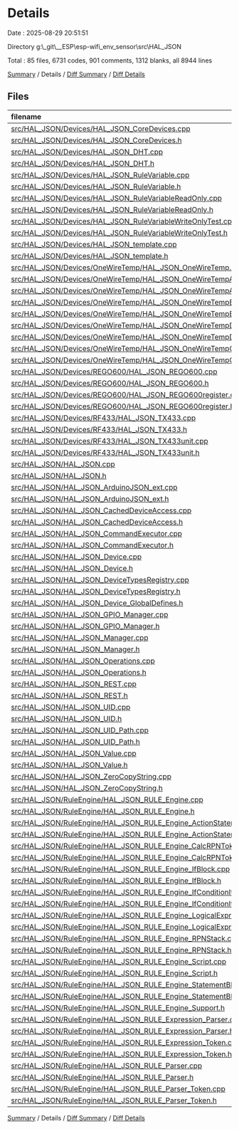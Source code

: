 # Details

Date : 2025-08-29 20:51:51

Directory g:\\_git\\__ESP\\esp-wifi_env_sensor\\src\\HAL_JSON

Total : 85 files,  6731 codes, 901 comments, 1312 blanks, all 8944 lines

[Summary](results.md) / Details / [Diff Summary](diff.md) / [Diff Details](diff-details.md)

## Files
| filename | language | code | comment | blank | total |
| :--- | :--- | ---: | ---: | ---: | ---: |
| [src/HAL\_JSON/Devices/HAL\_JSON\_CoreDevices.cpp](/src/HAL_JSON/Devices/HAL_JSON_CoreDevices.cpp) | C++ | 280 | 66 | 51 | 397 |
| [src/HAL\_JSON/Devices/HAL\_JSON\_CoreDevices.h](/src/HAL_JSON/Devices/HAL_JSON_CoreDevices.h) | C++ | 106 | 35 | 23 | 164 |
| [src/HAL\_JSON/Devices/HAL\_JSON\_DHT.cpp](/src/HAL_JSON/Devices/HAL_JSON_DHT.cpp) | C++ | 118 | 6 | 16 | 140 |
| [src/HAL\_JSON/Devices/HAL\_JSON\_DHT.h](/src/HAL_JSON/Devices/HAL_JSON_DHT.h) | C++ | 37 | 2 | 14 | 53 |
| [src/HAL\_JSON/Devices/HAL\_JSON\_RuleVariable.cpp](/src/HAL_JSON/Devices/HAL_JSON_RuleVariable.cpp) | C++ | 42 | 2 | 8 | 52 |
| [src/HAL\_JSON/Devices/HAL\_JSON\_RuleVariable.h](/src/HAL_JSON/Devices/HAL_JSON_RuleVariable.h) | C++ | 22 | 0 | 7 | 29 |
| [src/HAL\_JSON/Devices/HAL\_JSON\_RuleVariableReadOnly.cpp](/src/HAL_JSON/Devices/HAL_JSON_RuleVariableReadOnly.cpp) | C++ | 35 | 2 | 8 | 45 |
| [src/HAL\_JSON/Devices/HAL\_JSON\_RuleVariableReadOnly.h](/src/HAL_JSON/Devices/HAL_JSON_RuleVariableReadOnly.h) | C++ | 20 | 0 | 7 | 27 |
| [src/HAL\_JSON/Devices/HAL\_JSON\_RuleVariableWriteOnlyTest.cpp](/src/HAL_JSON/Devices/HAL_JSON_RuleVariableWriteOnlyTest.cpp) | C++ | 35 | 2 | 8 | 45 |
| [src/HAL\_JSON/Devices/HAL\_JSON\_RuleVariableWriteOnlyTest.h](/src/HAL_JSON/Devices/HAL_JSON_RuleVariableWriteOnlyTest.h) | C++ | 20 | 0 | 7 | 27 |
| [src/HAL\_JSON/Devices/HAL\_JSON\_template.cpp](/src/HAL_JSON/Devices/HAL_JSON_template.cpp) | C++ | 23 | 1 | 8 | 32 |
| [src/HAL\_JSON/Devices/HAL\_JSON\_template.h](/src/HAL_JSON/Devices/HAL_JSON_template.h) | C++ | 18 | 0 | 6 | 24 |
| [src/HAL\_JSON/Devices/OneWireTemp/HAL\_JSON\_OneWireTemp.h](/src/HAL_JSON/Devices/OneWireTemp/HAL_JSON_OneWireTemp.h) | C++ | 4 | 3 | 2 | 9 |
| [src/HAL\_JSON/Devices/OneWireTemp/HAL\_JSON\_OneWireTempAutoRefresh.cpp](/src/HAL_JSON/Devices/OneWireTemp/HAL_JSON_OneWireTempAutoRefresh.cpp) | C++ | 43 | 5 | 8 | 56 |
| [src/HAL\_JSON/Devices/OneWireTemp/HAL\_JSON\_OneWireTempAutoRefresh.h](/src/HAL_JSON/Devices/OneWireTemp/HAL_JSON_OneWireTempAutoRefresh.h) | C++ | 31 | 0 | 17 | 48 |
| [src/HAL\_JSON/Devices/OneWireTemp/HAL\_JSON\_OneWireTempBus.cpp](/src/HAL_JSON/Devices/OneWireTemp/HAL_JSON_OneWireTempBus.cpp) | C++ | 219 | 12 | 33 | 264 |
| [src/HAL\_JSON/Devices/OneWireTemp/HAL\_JSON\_OneWireTempBus.h](/src/HAL_JSON/Devices/OneWireTemp/HAL_JSON_OneWireTempBus.h) | C++ | 44 | 1 | 16 | 61 |
| [src/HAL\_JSON/Devices/OneWireTemp/HAL\_JSON\_OneWireTempDevice.cpp](/src/HAL_JSON/Devices/OneWireTemp/HAL_JSON_OneWireTempDevice.cpp) | C++ | 96 | 14 | 28 | 138 |
| [src/HAL\_JSON/Devices/OneWireTemp/HAL\_JSON\_OneWireTempDevice.h](/src/HAL_JSON/Devices/OneWireTemp/HAL_JSON_OneWireTempDevice.h) | C++ | 53 | 2 | 18 | 73 |
| [src/HAL\_JSON/Devices/OneWireTemp/HAL\_JSON\_OneWireTempGroup.cpp](/src/HAL_JSON/Devices/OneWireTemp/HAL_JSON_OneWireTempGroup.cpp) | C++ | 179 | 6 | 18 | 203 |
| [src/HAL\_JSON/Devices/OneWireTemp/HAL\_JSON\_OneWireTempGroup.h](/src/HAL_JSON/Devices/OneWireTemp/HAL_JSON_OneWireTempGroup.h) | C++ | 29 | 1 | 12 | 42 |
| [src/HAL\_JSON/Devices/REGO600/HAL\_JSON\_REGO600.cpp](/src/HAL_JSON/Devices/REGO600/HAL_JSON_REGO600.cpp) | C++ | 121 | 4 | 13 | 138 |
| [src/HAL\_JSON/Devices/REGO600/HAL\_JSON\_REGO600.h](/src/HAL_JSON/Devices/REGO600/HAL_JSON_REGO600.h) | C++ | 28 | 1 | 6 | 35 |
| [src/HAL\_JSON/Devices/REGO600/HAL\_JSON\_REGO600register.cpp](/src/HAL_JSON/Devices/REGO600/HAL_JSON_REGO600register.cpp) | C++ | 58 | 4 | 11 | 73 |
| [src/HAL\_JSON/Devices/REGO600/HAL\_JSON\_REGO600register.h](/src/HAL_JSON/Devices/REGO600/HAL_JSON_REGO600register.h) | C++ | 39 | 3 | 9 | 51 |
| [src/HAL\_JSON/Devices/RF433/HAL\_JSON\_TX433.cpp](/src/HAL_JSON/Devices/RF433/HAL_JSON_TX433.cpp) | C++ | 94 | 4 | 14 | 112 |
| [src/HAL\_JSON/Devices/RF433/HAL\_JSON\_TX433.h](/src/HAL_JSON/Devices/RF433/HAL_JSON_TX433.h) | C++ | 25 | 0 | 9 | 34 |
| [src/HAL\_JSON/Devices/RF433/HAL\_JSON\_TX433unit.cpp](/src/HAL_JSON/Devices/RF433/HAL_JSON_TX433unit.cpp) | C++ | 70 | 2 | 14 | 86 |
| [src/HAL\_JSON/Devices/RF433/HAL\_JSON\_TX433unit.h](/src/HAL_JSON/Devices/RF433/HAL_JSON_TX433unit.h) | C++ | 31 | 6 | 12 | 49 |
| [src/HAL\_JSON/HAL\_JSON.cpp](/src/HAL_JSON/HAL_JSON.cpp) | C++ | 11 | 1 | 3 | 15 |
| [src/HAL\_JSON/HAL\_JSON.h](/src/HAL_JSON/HAL_JSON.h) | C++ | 15 | 0 | 6 | 21 |
| [src/HAL\_JSON/HAL\_JSON\_ArduinoJSON\_ext.cpp](/src/HAL_JSON/HAL_JSON_ArduinoJSON_ext.cpp) | C++ | 101 | 0 | 13 | 114 |
| [src/HAL\_JSON/HAL\_JSON\_ArduinoJSON\_ext.h](/src/HAL_JSON/HAL_JSON_ArduinoJSON_ext.h) | C++ | 25 | 0 | 11 | 36 |
| [src/HAL\_JSON/HAL\_JSON\_CachedDeviceAccess.cpp](/src/HAL_JSON/HAL_JSON_CachedDeviceAccess.cpp) | C++ | 20 | 0 | 5 | 25 |
| [src/HAL\_JSON/HAL\_JSON\_CachedDeviceAccess.h](/src/HAL_JSON/HAL_JSON_CachedDeviceAccess.h) | C++ | 22 | 8 | 10 | 40 |
| [src/HAL\_JSON/HAL\_JSON\_CommandExecutor.cpp](/src/HAL_JSON/HAL_JSON_CommandExecutor.cpp) | C++ | 251 | 24 | 34 | 309 |
| [src/HAL\_JSON/HAL\_JSON\_CommandExecutor.h](/src/HAL_JSON/HAL_JSON_CommandExecutor.h) | C++ | 41 | 6 | 11 | 58 |
| [src/HAL\_JSON/HAL\_JSON\_Device.cpp](/src/HAL_JSON/HAL_JSON_Device.cpp) | C++ | 36 | 0 | 12 | 48 |
| [src/HAL\_JSON/HAL\_JSON\_Device.h](/src/HAL_JSON/HAL_JSON_Device.h) | C++ | 62 | 6 | 19 | 87 |
| [src/HAL\_JSON/HAL\_JSON\_DeviceTypesRegistry.cpp](/src/HAL_JSON/HAL_JSON_DeviceTypesRegistry.cpp) | C++ | 35 | 2 | 10 | 47 |
| [src/HAL\_JSON/HAL\_JSON\_DeviceTypesRegistry.h](/src/HAL_JSON/HAL_JSON_DeviceTypesRegistry.h) | C++ | 22 | 0 | 10 | 32 |
| [src/HAL\_JSON/HAL\_JSON\_Device\_GlobalDefines.h](/src/HAL_JSON/HAL_JSON_Device_GlobalDefines.h) | C++ | 42 | 5 | 14 | 61 |
| [src/HAL\_JSON/HAL\_JSON\_GPIO\_Manager.cpp](/src/HAL_JSON/HAL_JSON_GPIO_Manager.cpp) | C++ | 213 | 13 | 16 | 242 |
| [src/HAL\_JSON/HAL\_JSON\_GPIO\_Manager.h](/src/HAL_JSON/HAL_JSON_GPIO_Manager.h) | C++ | 52 | 15 | 18 | 85 |
| [src/HAL\_JSON/HAL\_JSON\_Manager.cpp](/src/HAL_JSON/HAL_JSON_Manager.cpp) | C++ | 257 | 28 | 43 | 328 |
| [src/HAL\_JSON/HAL\_JSON\_Manager.h](/src/HAL_JSON/HAL_JSON_Manager.h) | C++ | 49 | 7 | 13 | 69 |
| [src/HAL\_JSON/HAL\_JSON\_Operations.cpp](/src/HAL_JSON/HAL_JSON_Operations.cpp) | C++ | 0 | 0 | 2 | 2 |
| [src/HAL\_JSON/HAL\_JSON\_Operations.h](/src/HAL_JSON/HAL_JSON_Operations.h) | C++ | 77 | 7 | 13 | 97 |
| [src/HAL\_JSON/HAL\_JSON\_REST.cpp](/src/HAL_JSON/HAL_JSON_REST.cpp) | C++ | 26 | 2 | 8 | 36 |
| [src/HAL\_JSON/HAL\_JSON\_REST.h](/src/HAL_JSON/HAL_JSON_REST.h) | C++ | 24 | 3 | 7 | 34 |
| [src/HAL\_JSON/HAL\_JSON\_UID.cpp](/src/HAL_JSON/HAL_JSON_UID.cpp) | C++ | 59 | 1 | 9 | 69 |
| [src/HAL\_JSON/HAL\_JSON\_UID.h](/src/HAL_JSON/HAL_JSON_UID.h) | C++ | 33 | 3 | 7 | 43 |
| [src/HAL\_JSON/HAL\_JSON\_UID\_Path.cpp](/src/HAL_JSON/HAL_JSON_UID_Path.cpp) | C++ | 110 | 1 | 11 | 122 |
| [src/HAL\_JSON/HAL\_JSON\_UID\_Path.h](/src/HAL_JSON/HAL_JSON_UID_Path.h) | C++ | 40 | 5 | 15 | 60 |
| [src/HAL\_JSON/HAL\_JSON\_Value.cpp](/src/HAL_JSON/HAL_JSON_Value.cpp) | C++ | 137 | 13 | 28 | 178 |
| [src/HAL\_JSON/HAL\_JSON\_Value.h](/src/HAL_JSON/HAL_JSON_Value.h) | C++ | 52 | 7 | 17 | 76 |
| [src/HAL\_JSON/HAL\_JSON\_ZeroCopyString.cpp](/src/HAL_JSON/HAL_JSON_ZeroCopyString.cpp) | C++ | 337 | 30 | 59 | 426 |
| [src/HAL\_JSON/HAL\_JSON\_ZeroCopyString.h](/src/HAL_JSON/HAL_JSON_ZeroCopyString.h) | C++ | 50 | 54 | 7 | 111 |
| [src/HAL\_JSON/RuleEngine/HAL\_JSON\_RULE\_Engine.cpp](/src/HAL_JSON/RuleEngine/HAL_JSON_RULE_Engine.cpp) | C++ | 3 | 0 | 4 | 7 |
| [src/HAL\_JSON/RuleEngine/HAL\_JSON\_RULE\_Engine.h](/src/HAL_JSON/RuleEngine/HAL_JSON_RULE_Engine.h) | C++ | 13 | 4 | 6 | 23 |
| [src/HAL\_JSON/RuleEngine/HAL\_JSON\_RULE\_Engine\_ActionStatement.cpp](/src/HAL_JSON/RuleEngine/HAL_JSON_RULE_Engine_ActionStatement.cpp) | C++ | 14 | 0 | 7 | 21 |
| [src/HAL\_JSON/RuleEngine/HAL\_JSON\_RULE\_Engine\_ActionStatement.h](/src/HAL_JSON/RuleEngine/HAL_JSON_RULE_Engine_ActionStatement.h) | C++ | 21 | 0 | 8 | 29 |
| [src/HAL\_JSON/RuleEngine/HAL\_JSON\_RULE\_Engine\_CalcRPNToken.cpp](/src/HAL_JSON/RuleEngine/HAL_JSON_RULE_Engine_CalcRPNToken.cpp) | C++ | 256 | 2 | 13 | 271 |
| [src/HAL\_JSON/RuleEngine/HAL\_JSON\_RULE\_Engine\_CalcRPNToken.h](/src/HAL_JSON/RuleEngine/HAL_JSON_RULE_Engine_CalcRPNToken.h) | C++ | 39 | 6 | 8 | 53 |
| [src/HAL\_JSON/RuleEngine/HAL\_JSON\_RULE\_Engine\_IfBlock.cpp](/src/HAL_JSON/RuleEngine/HAL_JSON_RULE_Engine_IfBlock.cpp) | C++ | 72 | 10 | 19 | 101 |
| [src/HAL\_JSON/RuleEngine/HAL\_JSON\_RULE\_Engine\_IfBlock.h](/src/HAL_JSON/RuleEngine/HAL_JSON_RULE_Engine_IfBlock.h) | C++ | 46 | 21 | 20 | 87 |
| [src/HAL\_JSON/RuleEngine/HAL\_JSON\_RULE\_Engine\_IfConditionItem.cpp](/src/HAL_JSON/RuleEngine/HAL_JSON_RULE_Engine_IfConditionItem.cpp) | C++ | 27 | 0 | 8 | 35 |
| [src/HAL\_JSON/RuleEngine/HAL\_JSON\_RULE\_Engine\_IfConditionItem.h](/src/HAL_JSON/RuleEngine/HAL_JSON_RULE_Engine_IfConditionItem.h) | C++ | 25 | 1 | 8 | 34 |
| [src/HAL\_JSON/RuleEngine/HAL\_JSON\_RULE\_Engine\_LogicalExpressionRPNToken.cpp](/src/HAL_JSON/RuleEngine/HAL_JSON_RULE_Engine_LogicalExpressionRPNToken.cpp) | C++ | 10 | 0 | 6 | 16 |
| [src/HAL\_JSON/RuleEngine/HAL\_JSON\_RULE\_Engine\_LogicalExpressionRPNToken.h](/src/HAL_JSON/RuleEngine/HAL_JSON_RULE_Engine_LogicalExpressionRPNToken.h) | C++ | 18 | 1 | 8 | 27 |
| [src/HAL\_JSON/RuleEngine/HAL\_JSON\_RULE\_Engine\_RPNStack.cpp](/src/HAL_JSON/RuleEngine/HAL_JSON_RULE_Engine_RPNStack.cpp) | C++ | 5 | 0 | 3 | 8 |
| [src/HAL\_JSON/RuleEngine/HAL\_JSON\_RULE\_Engine\_RPNStack.h](/src/HAL_JSON/RuleEngine/HAL_JSON_RULE_Engine_RPNStack.h) | C++ | 30 | 0 | 10 | 40 |
| [src/HAL\_JSON/RuleEngine/HAL\_JSON\_RULE\_Engine\_Script.cpp](/src/HAL_JSON/RuleEngine/HAL_JSON_RULE_Engine_Script.cpp) | C++ | 95 | 10 | 26 | 131 |
| [src/HAL\_JSON/RuleEngine/HAL\_JSON\_RULE\_Engine\_Script.h](/src/HAL_JSON/RuleEngine/HAL_JSON_RULE_Engine_Script.h) | C++ | 41 | 23 | 13 | 77 |
| [src/HAL\_JSON/RuleEngine/HAL\_JSON\_RULE\_Engine\_StatementBlock.cpp](/src/HAL_JSON/RuleEngine/HAL_JSON_RULE_Engine_StatementBlock.cpp) | C++ | 25 | 0 | 6 | 31 |
| [src/HAL\_JSON/RuleEngine/HAL\_JSON\_RULE\_Engine\_StatementBlock.h](/src/HAL_JSON/RuleEngine/HAL_JSON_RULE_Engine_StatementBlock.h) | C++ | 21 | 2 | 12 | 35 |
| [src/HAL\_JSON/RuleEngine/HAL\_JSON\_RULE\_Engine\_Support.h](/src/HAL_JSON/RuleEngine/HAL_JSON_RULE_Engine_Support.h) | C++ | 18 | 0 | 4 | 22 |
| [src/HAL\_JSON/RuleEngine/HAL\_JSON\_RULE\_Expression\_Parser.cpp](/src/HAL_JSON/RuleEngine/HAL_JSON_RULE_Expression_Parser.cpp) | C++ | 577 | 76 | 81 | 734 |
| [src/HAL\_JSON/RuleEngine/HAL\_JSON\_RULE\_Expression\_Parser.h](/src/HAL_JSON/RuleEngine/HAL_JSON_RULE_Expression_Parser.h) | C++ | 87 | 8 | 20 | 115 |
| [src/HAL\_JSON/RuleEngine/HAL\_JSON\_RULE\_Expression\_Token.cpp](/src/HAL_JSON/RuleEngine/HAL_JSON_RULE_Expression_Token.cpp) | C++ | 92 | 1 | 7 | 100 |
| [src/HAL\_JSON/RuleEngine/HAL\_JSON\_RULE\_Expression\_Token.h](/src/HAL_JSON/RuleEngine/HAL_JSON_RULE_Expression_Token.h) | C++ | 61 | 2 | 6 | 69 |
| [src/HAL\_JSON/RuleEngine/HAL\_JSON\_RULE\_Parser.cpp](/src/HAL_JSON/RuleEngine/HAL_JSON_RULE_Parser.cpp) | C++ | 697 | 223 | 110 | 1,030 |
| [src/HAL\_JSON/RuleEngine/HAL\_JSON\_RULE\_Parser.h](/src/HAL_JSON/RuleEngine/HAL_JSON_RULE_Parser.h) | C++ | 63 | 26 | 25 | 114 |
| [src/HAL\_JSON/RuleEngine/HAL\_JSON\_RULE\_Parser\_Token.cpp](/src/HAL_JSON/RuleEngine/HAL_JSON_RULE_Parser_Token.cpp) | C++ | 174 | 10 | 21 | 205 |
| [src/HAL\_JSON/RuleEngine/HAL\_JSON\_RULE\_Parser\_Token.h](/src/HAL_JSON/RuleEngine/HAL_JSON_RULE_Parser_Token.h) | C++ | 82 | 50 | 19 | 151 |

[Summary](results.md) / Details / [Diff Summary](diff.md) / [Diff Details](diff-details.md)